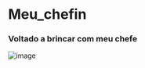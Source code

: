 # Meu_chefin
### Voltado a brincar com meu chefe
![image](https://github.com/user-attachments/assets/fe2ec31c-a059-43a6-a329-2eb35fbc57f6)

